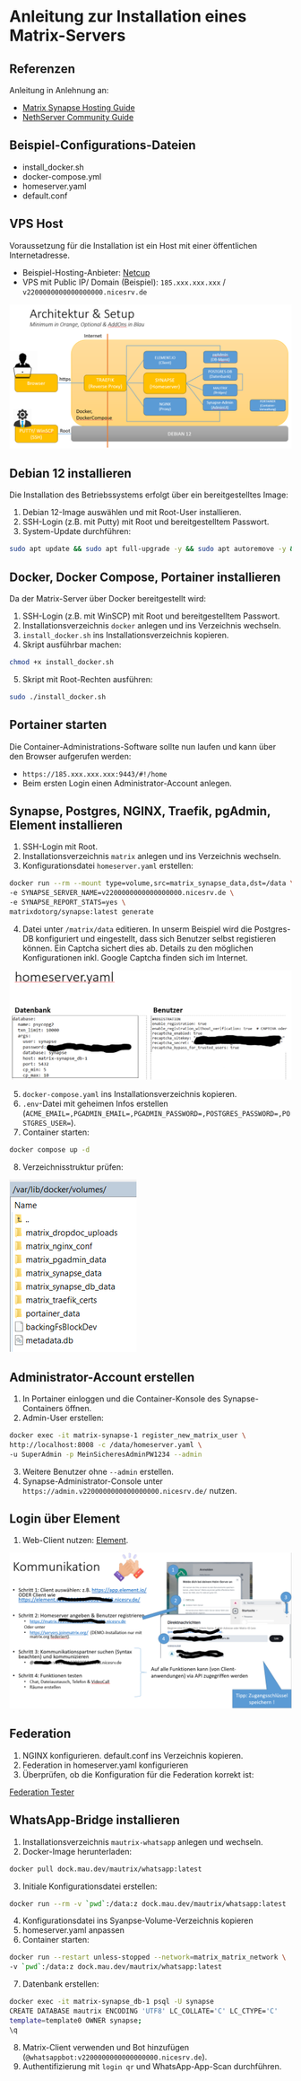 # Anleitung zur Installation eines Matrix-Servers

## Referenzen
Anleitung in Anlehnung an:
* [Matrix Synapse Hosting Guide](https://matrix.org/docs/older/understanding-synapse-hosting/)
* [NethServer Community Guide](https://community.nethserver.org/t/install-matrix-synapse-including-whatsapp-bridge-using-docker-compose/21214)

## Beispiel-Configurations-Dateien
* install_docker.sh
* docker-compose.yml
* homeserver.yaml
* default.conf

## VPS Host
Voraussetzung für die Installation ist ein Host mit einer öffentlichen Internetadresse.
* Beispiel-Hosting-Anbieter: [Netcup](https://www.netcup.com)
* VPS mit Public IP/ Domain (Beispiel): `185.xxx.xxx.xxx` / `v2200000000000000000.nicesrv.de`

![VPS Host](/figures/architektur_setup.png)

## Debian 12 installieren
Die Installation des Betriebssystems erfolgt über ein bereitgestelltes Image:
1. Debian 12-Image auswählen und mit Root-User installieren.
2. SSH-Login (z.B. mit Putty) mit Root und bereitgestelltem Passwort.
3. System-Update durchführen:
```bash
sudo apt update && sudo apt full-upgrade -y && sudo apt autoremove -y && sudo reboot
```

## Docker, Docker Compose, Portainer installieren
Da der Matrix-Server über Docker bereitgestellt wird:
1. SSH-Login (z.B. mit WinSCP) mit Root und bereitgestelltem Passwort.
2. Installationsverzeichnis `docker` anlegen und ins Verzeichnis wechseln.
3. `install_docker.sh` ins Installationsverzeichnis kopieren.
4. Skript ausführbar machen:
```bash
chmod +x install_docker.sh
```
5. Skript mit Root-Rechten ausführen:
```bash
sudo ./install_docker.sh
```

## Portainer starten
Die Container-Administrations-Software sollte nun laufen und kann über den Browser aufgerufen werden:
* `https://185.xxx.xxx.xxx:9443/#!/home`
* Beim ersten Login einen Administrator-Account anlegen.

## Synapse, Postgres, NGINX, Traefik, pgAdmin, Element installieren
1. SSH-Login mit Root.
2. Installationsverzeichnis `matrix` anlegen und ins Verzeichnis wechseln.
3. Konfigurationsdatei `homeserver.yaml` erstellen:
```bash
docker run --rm --mount type=volume,src=matrix_synapse_data,dst=/data \
-e SYNAPSE_SERVER_NAME=v2200000000000000000.nicesrv.de \
-e SYNAPSE_REPORT_STATS=yes \
matrixdotorg/synapse:latest generate
```
4. Datei unter `/matrix/data` editieren. In unserm Beispiel wird die Postgres-DB konfiguriert und eingestellt, dass sich Benutzer selbst registieren können. Ein Captcha sichert dies ab. Details zu den möglichen Konfigurationen inkl. Google Captcha finden sich im Internet. 

![Konfigurationsdatei](/figures/homeserver_yaml.png)

5. `docker-compose.yaml` ins Installationsverzeichnis kopieren.
6. `.env`-Datei mit geheimen Infos erstellen (`ACME_EMAIL=,PGADMIN_EMAIL=,PGADMIN_PASSWORD=,POSTGRES_PASSWORD=,POSTGRES_USER=`).
7. Container starten:
```bash
docker compose up -d
```
8. Verzeichnisstruktur prüfen:

![Docker Volumes](/figures/docker_volumes.png)

## Administrator-Account erstellen
1. In Portainer einloggen und die Container-Konsole des Synapse-Containers öffnen.
2. Admin-User erstellen:
```bash
docker exec -it matrix-synapse-1 register_new_matrix_user \
http://localhost:8008 -c /data/homeserver.yaml \
-u SuperAdmin -p MeinSicheresAdminPW1234 --admin
```
3. Weitere Benutzer ohne `--admin` erstellen.
4. Synapse-Administrator-Console unter `https://admin.v2200000000000000000.nicesrv.de/` nutzen.

## Login über Element
1. Web-Client nutzen: [Element](https://app.element.io/).

![Element Login](/figures/client_element.png)

## Federation
1. NGINX konfigurieren. default.conf ins Verzeichnis kopieren.
2. Federation in homeserver.yaml konfigurieren
3. Überprüfen, ob die Konfiguration für die Federation korrekt ist:

[Federation Tester](https://federationtester.matrix.org/)

## WhatsApp-Bridge installieren
1. Installationsverzeichnis `mautrix-whatsapp` anlegen und wechseln.
2. Docker-Image herunterladen:
```bash
docker pull dock.mau.dev/mautrix/whatsapp:latest
```
3. Initiale Konfigurationsdatei erstellen:
```bash
docker run --rm -v `pwd`:/data:z dock.mau.dev/mautrix/whatsapp:latest
```
4. Konfigurationsdatei ins Syanpse-Volume-Verzeichnis kopieren
5. homeserver.yaml anpassen
6. Container starten:
```bash
docker run --restart unless-stopped --network=matrix_matrix_network \
-v `pwd`:/data:z dock.mau.dev/mautrix/whatsapp:latest
```
7. Datenbank erstellen:
```bash
docker exec -it matrix-synapse_db-1 psql -U synapse
CREATE DATABASE mautrix ENCODING 'UTF8' LC_COLLATE='C' LC_CTYPE='C' 
template=template0 OWNER synapse;
\q
```
8. Matrix-Client verwenden und Bot hinzufügen (`@whatsappbot:v2200000000000000000.nicesrv.de`).
9. Authentifizierung mit `login qr` und WhatsApp-App-Scan durchführen.

